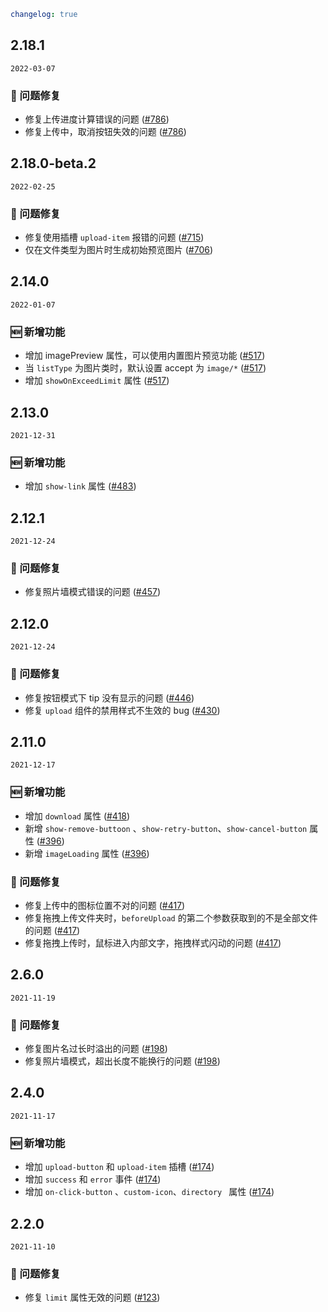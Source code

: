 ```yaml
changelog: true
```

## 2.18.1

`2022-03-07`

### 🐛 问题修复

- 修复上传进度计算错误的问题 ([#786](https://github.com/arco-design/arco-design-vue/pull/786))
- 修复上传中，取消按钮失效的问题 ([#786](https://github.com/arco-design/arco-design-vue/pull/786))


## 2.18.0-beta.2

`2022-02-25`

### 🐛 问题修复

- 修复使用插槽 `upload-item` 报错的问题 ([#715](https://github.com/arco-design/arco-design-vue/pull/715))
- 仅在文件类型为图片时生成初始预览图片 ([#706](https://github.com/arco-design/arco-design-vue/pull/706))


## 2.14.0

`2022-01-07`

### 🆕 新增功能

- 增加 imagePreview 属性，可以使用内置图片预览功能 ([#517](https://github.com/arco-design/arco-design-vue/pull/517))
- 当 `listType` 为图片类时，默认设置 accept 为 `image/*` ([#517](https://github.com/arco-design/arco-design-vue/pull/517))
- 增加 `showOnExceedLimit` 属性 ([#517](https://github.com/arco-design/arco-design-vue/pull/517))


## 2.13.0

`2021-12-31`

### 🆕 新增功能

- 增加 `show-link` 属性 ([#483](https://github.com/arco-design/arco-design-vue/pull/483))


## 2.12.1

`2021-12-24`

### 🐛 问题修复

- 修复照片墙模式错误的问题 ([#457](https://github.com/arco-design/arco-design-vue/pull/457))


## 2.12.0

`2021-12-24`

### 🐛 问题修复

- 修复按钮模式下 tip 没有显示的问题 ([#446](https://github.com/arco-design/arco-design-vue/pull/446))
- 修复 `upload` 组件的禁用样式不生效的 bug ([#430](https://github.com/arco-design/arco-design-vue/pull/430))


## 2.11.0

`2021-12-17`

### 🆕 新增功能

- 增加 `download` 属性 ([#418](https://github.com/arco-design/arco-design-vue/pull/418))
- 新增 `show-remove-buttoon` 、`show-retry-button`、`show-cancel-button` 属性 ([#396](https://github.com/arco-design/arco-design-vue/pull/396))
- 新增 `imageLoading` 属性 ([#396](https://github.com/arco-design/arco-design-vue/pull/396))

### 🐛 问题修复

- 修复上传中的图标位置不对的问题 ([#417](https://github.com/arco-design/arco-design-vue/pull/417))
- 修复拖拽上传文件夹时，`beforeUpload` 的第二个参数获取到的不是全部文件的问题 ([#417](https://github.com/arco-design/arco-design-vue/pull/417))
- 修复拖拽上传时，鼠标进入内部文字，拖拽样式闪动的问题 ([#417](https://github.com/arco-design/arco-design-vue/pull/417))


## 2.6.0

`2021-11-19`

### 🐛 问题修复

- 修复图片名过长时溢出的问题 ([#198](https://github.com/arco-design/arco-design-vue/pull/198))
- 修复照片墙模式，超出长度不能换行的问题 ([#198](https://github.com/arco-design/arco-design-vue/pull/198))


## 2.4.0

`2021-11-17`

### 🆕 新增功能

- 增加 `upload-button` 和 `upload-item` 插槽 ([#174](https://github.com/arco-design/arco-design-vue/pull/174))
- 增加 `success` 和 `error` 事件 ([#174](https://github.com/arco-design/arco-design-vue/pull/174))
- 增加 `on-click-button` 、`custom-icon`、`directory ` 属性 ([#174](https://github.com/arco-design/arco-design-vue/pull/174))


## 2.2.0

`2021-11-10`

### 🐛 问题修复

- 修复 `limit` 属性无效的问题 ([#123](https://github.com/arco-design/arco-design-vue/pull/123))

